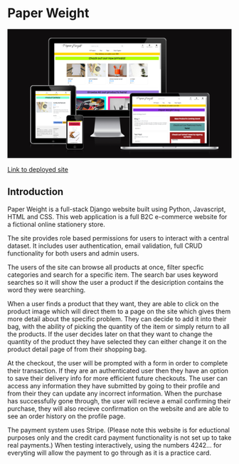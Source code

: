 # Paper Weight

![Responsive screenshot showing site on different screens](media/readme-images/paper-weight.png)

[Link to deployed site](https://paper-weight.herokuapp.com/)

## Introduction

Paper Weight is a full-stack Django website built using Python, Javascript, HTML and CSS. This web application is a full B2C e-commerce website for a fictional online stationery store. 

The site provides role based permissions for users to interact with a central dataset. It includes user authentication, email validation, full CRUD functionality for both users and admin users.

The users of the site can browse all products at once, filter specfic categories and search for a specific item. The search bar uses keyword searches so it will show the user a product if the desicription contains the word they were searching.

When a user finds a product that they want, they are able to click on the product image which will direct them to a page on the site which gives them more detail about the specific problem. They can decide to add it into their bag, with the ability of picking the quantity of the item or simply return to all the products. If the user decides later on that they want to change the quantity of the product they have selected they can either change it on the product detail page of from their shopping bag. 

At the checkout, the user will be prompted with a form in order to complete their transaction. If they are an authenticated user then they have an option to save their delivery info for more efficient future checkouts. The user can access any information they have submitted by going to their profile and from their they can update any incorrect information. When the purchase has successfully gone through, the user will recieve a email confirming their purchase, they will also recieve confirmation on the website and are able to see an order history on the profile page.

The payment system uses Stripe. (Please note this website is for eductional purposes only and the credit card payment functionality is not set up to take real payments.) When testing interactively, using the numbers 4242... for everyting will allow the payment to go through as it is a practice card.

